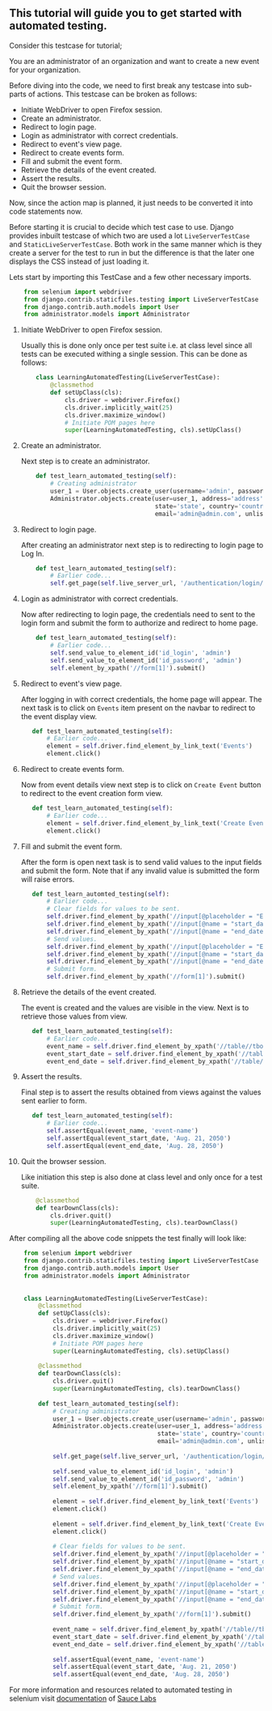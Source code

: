 ## This tutorial will guide you to get started with automated testing.

Consider this testcase for tutorial;

You are an administrator of an organization and want to create a new event
for your organization.
 
Before diving into the code, we need to first break any testcase into
sub-parts of actions. This testcase can be broken as follows:

- Initiate WebDriver to open Firefox session.
- Create an administrator.
- Redirect to login page.
- Login as administrator with correct credentials.
- Redirect to event's view page.
- Redirect to create events form.
- Fill and submit the event form.
- Retrieve the details of the event created.
- Assert the results.
- Quit the browser session.

Now, since the action map is planned, it just needs to be converted it into code statements now.

Before starting it is crucial to decide which test case to use. Django provides inbuilt testcase of which two are used a lot `LiveServerTestCase` and `StaticLiveServerTestCase`. Both work in the same manner which is they create a server for the test to run in but the difference is that the later one displays the CSS instead of just loading it. 

Lets start by importing this TestCase and a few other necessary imports.
```python
    from selenium import webdriver
    from django.contrib.staticfiles.testing import LiveServerTestCase
    from django.contrib.auth.models import User
    from administrator.models import Administrator
```

1. Initiate WebDriver to open Firefox session.

    Usually this is done only once per test suite i.e. at class level since all tests can be executed withing a single session.
    This can be done as follows:
    ```python
        class LearningAutomatedTesting(LiveServerTestCase):
            @classmethod
            def setUpClass(cls):
                cls.driver = webdriver.Firefox()
                cls.driver.implicitly_wait(25)
                cls.driver.maximize_window()
                # Initiate POM pages here
                super(LearningAutomatedTesting, cls).setUpClass()
    ```

2. Create an administrator.

    Next step is to create an administrator.
    
    ```python
        def test_learn_automated_testing(self):
            # Creating administrator
            user_1 = User.objects.create_user(username='admin', password='admin')
            Administrator.objects.create(user=user_1, address='address', city='city',
                                         state='state', country='country', phone_number='9999999999',
                                         email='admin@admin.com', unlisted_organization='organization')
    ```

3. Redirect to login page.

    After creating an administrator next step is to redirecting to login page to Log In.
    ```python
        def test_learn_automated_testing(self):
            # Earlier code...
            self.get_page(self.live_server_url, '/authentication/login/')
    ```

4. Login as administrator with correct credentials.

    Now after redirecting to login page, the credentials need to sent to the login form and submit the form to authorize and redirect to home page.
    ```python
        def test_learn_automated_testing(self):
            # Earlier code...
            self.send_value_to_element_id('id_login', 'admin')
            self.send_value_to_element_id('id_password', 'admin')
            self.element_by_xpath('//form[1]').submit()
    ```

5. Redirect to event's view page.
    
    After logging in with correct credentials, the home page will appear. The next task is to click on `Events` item present on the navbar to redirect to the event display view.
    ```python
       def test_learn_automated_testing(self):
           # Earlier code...
           element = self.driver.find_element_by_link_text('Events')
           element.click()
    ```

6. Redirect to create events form.
    
    Now from event details view next step is to click on `Create Event` button to redirect to the event creation form view.
    ```python
       def test_learn_automated_testing(self):
           # Earlier code...
           element = self.driver.find_element_by_link_text('Create Event')
           element.click()
    ```

7. Fill and submit the event form.
    
    After the form is open next task is to send valid values to the input fields and submit the form. Note that if any invalid value is submitted the form will raise errors.
    ```python
       def test_learn_automted_testing(self):
           # Earlier code...
           # Clear fields for values to be sent.
           self.driver.find_element_by_xpath('//input[@placeholder = "Event Name"]').clear()
           self.driver.find_element_by_xpath('//input[@name = "start_date"]').clear()
           self.driver.find_element_by_xpath('//input[@name = "end_date"]').clear()
           # Send values.
           self.driver.find_element_by_xpath('//input[@placeholder = "Event Name"]').send_keys('event-name')
           self.driver.find_element_by_xpath('//input[@name = "start_date"]').send_keys('2050-08-21')
           self.driver.find_element_by_xpath('//input[@name = "end_date"]').send_keys('2050-08-28')
           # Submit form.
           self.driver.find_element_by_xpath('//form[1]').submit()
    ```

8. Retrieve the details of the event created.
    
    The event is created and the values are visible in the view. Next is to retrieve those values from view.
    ```python
       def test_learn_automated_testing(self):
           # Earlier code...
           event_name = self.driver.find_element_by_xpath('//table//tbody//tr[1]//td[1]').text
           event_start_date = self.driver.find_element_by_xpath('//table//tbody//tr[1]//td[2]').text
           event_end_date = self.driver.find_element_by_xpath('//table//tbody//tr[1]//td[3]').text
    ```

9. Assert the results.
    
    Final step is to assert the results obtained from views against the values sent earlier to form.
    ```python
       def test_learn_automated_testing(self):
           # Earlier code...
           self.assertEqual(event_name, 'event-name')
           self.assertEqual(event_start_date, 'Aug. 21, 2050')
           self.assertEqual(event_end_date, 'Aug. 28, 2050')
    ```

10. Quit the browser session.

    Like initiation this step is also done at class level and only once for a test suite.
    ```python
        @classmethod
        def tearDownClass(cls):
            cls.driver.quit()
            super(LearningAutomatedTesting, cls).tearDownClass()
    ```

After compiling all the above code snippets the test finally will look like:

```python
    from selenium import webdriver
    from django.contrib.staticfiles.testing import LiveServerTestCase
    from django.contrib.auth.models import User
    from administrator.models import Administrator
    
    
    class LearningAutomatedTesting(LiveServerTestCase):
        @classmethod
        def setUpClass(cls):
            cls.driver = webdriver.Firefox()
            cls.driver.implicitly_wait(25)
            cls.driver.maximize_window()
            # Initiate POM pages here
            super(LearningAutomatedTesting, cls).setUpClass()
        
        @classmethod
        def tearDownClass(cls):
            cls.driver.quit()
            super(LearningAutomatedTesting, cls).tearDownClass()
        
        def test_learn_automated_testing(self):
            # Creating administrator
            user_1 = User.objects.create_user(username='admin', password='admin')
            Administrator.objects.create(user=user_1, address='address', city='city',
                                         state='state', country='country', phone_number='9999999999',
                                         email='admin@admin.com', unlisted_organization='organization')
            
            self.get_page(self.live_server_url, '/authentication/login/')
            
            self.send_value_to_element_id('id_login', 'admin')
            self.send_value_to_element_id('id_password', 'admin')
            self.element_by_xpath('//form[1]').submit()
            
            element = self.driver.find_element_by_link_text('Events')
            element.click()
            
            element = self.driver.find_element_by_link_text('Create Event')
            element.click()
            
            # Clear fields for values to be sent.
            self.driver.find_element_by_xpath('//input[@placeholder = "Event Name"]').clear()
            self.driver.find_element_by_xpath('//input[@name = "start_date"]').clear()
            self.driver.find_element_by_xpath('//input[@name = "end_date"]').clear()
            # Send values.
            self.driver.find_element_by_xpath('//input[@placeholder = "Event Name"]').send_keys('event-name')
            self.driver.find_element_by_xpath('//input[@name = "start_date"]').send_keys('2050-08-21')
            self.driver.find_element_by_xpath('//input[@name = "end_date"]').send_keys('2050-08-28')
            # Submit form.
            self.driver.find_element_by_xpath('//form[1]').submit()
            
            event_name = self.driver.find_element_by_xpath('//table//tbody//tr[1]//td[1]').text
            event_start_date = self.driver.find_element_by_xpath('//table//tbody//tr[1]//td[2]').text
            event_end_date = self.driver.find_element_by_xpath('//table//tbody//tr[1]//td[3]').text
            
            self.assertEqual(event_name, 'event-name')
            self.assertEqual(event_start_date, 'Aug. 21, 2050')
            self.assertEqual(event_end_date, 'Aug. 28, 2050')
```


For more information and resources related to automated testing in selenium visit [documentation](https://wiki.saucelabs.com/display/DOCS/Getting+Started+with+Selenium+for+Automated+Website+Testing) of [Sauce Labs]()
